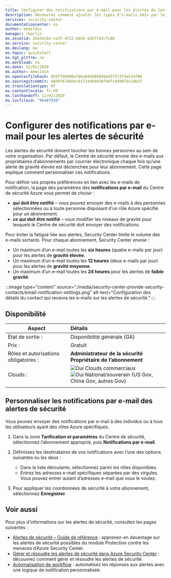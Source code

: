 ```yaml
---
title: Configurer des notifications par e-mail pour les alertes du Centre de sécurité Azure
description: Découvrez comment ajuster les types d’e-mails émis par le Centre de sécurité Azure pour les alertes de sécurité.
services: security-center
documentationcenter: na
author: memildin
manager: rkarlin
ms.assetid: 26b5dcb4-ce3f-4f22-8d56-d2bf743cfc90
ms.service: security-center
ms.devlang: na
ms.topic: quickstart
ms.tgt_pltfrm: na
ms.workload: na
ms.date: 12/01/2020
ms.author: memildin
ms.openlocfilehash: 85dffd4d96a78bab9dd890d9ad37572f3e524f06
ms.sourcegitcommit: d60976768dec91724d94430fb6fc9498fdc1db37
ms.translationtype: HT
ms.contentlocale: fr-FR
ms.lasthandoff: 12/02/2020
ms.locfileid: "96487930"
---
```

# <a name="configure-email-notifications-for-security-alerts"></a>Configurer des notifications par e-mail pour les alertes de sécurité 

Les alertes de sécurité doivent toucher les bonnes personnes au sein de votre organisation. Par défaut, le Centre de sécurité envoie des e-mails aux propriétaires d’abonnements par courrier électronique chaque fois qu’une alerte de gravité élevée est déclenchée pour leur abonnement. Cette page explique comment personnaliser ces notifications.

Pour définir vos propres préférences en lien avec les e-mails de notification, la page des paramètres des **notifications par e-mail** du Centre de sécurité Azure vous permet de choisir :

- **_qui_ doit être notifié** – vous pouvez envoyer des e-mails à des personnes sélectionnées ou à toute personne disposant d’un rôle Azure spécifié pour un abonnement. 
- **_ce qui_ doit être notifié** – vous modifier les niveaux de gravité pour lesquels le Centre de sécurité doit envoyer des notifications.

Pour éviter la fatigue liée aux alertes, Security Center limite le volume des e-mails sortants. Pour chaque abonnement, Security Center envoie :

- Un maximum d’un e-mail toutes les **six heures** (quatre e-mails par jour) pour les alertes de **gravité élevée**.
- Un maximum d’un e-mail toutes les **12 heures** (deux e-mails par jour) pour les alertes de **gravité moyenne**.
- Un maximum d’un e-mail toutes les **24 heures** pour les alertes de **faible gravité**.

:::image type="content" source="./media/security-center-provide-security-contacts/email-notification-settings.png" alt-text="Configuration des détails du contact qui recevra les e-mails sur les alertes de sécurité." :::
 
## <a name="availability"></a>Disponibilité

|Aspect|Détails|
|----|:----|
|État de sortie :|Disponibilité générale (GA)|
|Prix :|Gratuit|
|Rôles et autorisations obligatoires :|**Administrateur de la sécurité**<br>**Propriétaire de l’abonnement** |
|Clouds :|![Oui](./media/icons/yes-icon.png) Clouds commerciaux<br>![Oui](./media/icons/yes-icon.png) National/souverain (US Gov, Chine Gov, autres Gov)|
|||


## <a name="customize-the-security-alerts-email-notifications"></a>Personnaliser les notifications par e-mail des alertes de sécurité<a name="email"></a>

Vous pouvez envoyer des notifications par e-mail à des individus ou à tous les utilisateurs ayant des rôles Azure spécifiques.

1. Dans la zone **Tarification et paramètres** du Centre de sécurité, sélectionnez l’abonnement approprié, puis **Notifications par e-mail**.

1. Définissez les destinataires de vos notifications avec l’une des options suivantes ou les deux :

    - Dans la liste déroulante, sélectionnez parmi les rôles disponibles.
    - Entrez les adresses e-mail spécifiques séparées par des virgules. Vous pouvez entrer autant d’adresses e-mail que vous le voulez.

1. Pour appliquer les coordonnées de sécurité à votre abonnement, sélectionnez **Enregistrer**.


## <a name="see-also"></a>Voir aussi
Pour plus d’informations sur les alertes de sécurité, consultez les pages suivantes :

- [Alertes de sécurité – Guide de référence](alerts-reference.md) : apprenez-en davantage sur les alertes de sécurité possibles du module Protection contre les menaces d’Azure Security Center.
- [Gérer et résoudre les alertes de sécurité dans Azure Security Center](security-center-managing-and-responding-alerts.md) : découvrez comment gérer et résoudre les alertes de sécurité.
- [Automatisation de workflow](workflow-automation.md) : automatisez les réponses aux alertes avec une logique de notification personnalisée.